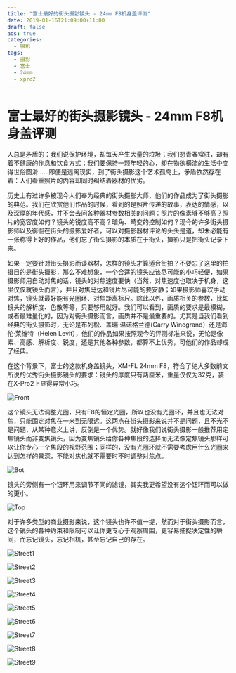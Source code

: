 ```yaml
---
title: "富士最好的街头摄影镜头 - 24mm F8机身盖评测"
date: 2019-01-16T21:09:00+11:00
draft: false
ads: true
categories:
  - 摄影
tags:
  - 摄影
  - 富士
  - 24mm
  - xpro2
---
```


# 富士最好的街头摄影镜头 - 24mm F8机身盖评测

人总是矛盾的：我们说保护环境，却每天产生大量的垃圾；我们想青春常驻，却有着不健康的作息和饮食方式；我们要保持一颗年轻的心，却在物欲横流的生活中变得世俗圆滑……即便是逃离现实，到了街头摄影这个艺术孤岛上，矛盾依然存在着：人们看重照片的内容却同时纠结着器材的优劣。

历史上有过许多被现今人们奉为经典的街头摄影大师，他们的作品成为了街头摄影的典范。我们在欣赏他们作品的时候，看到的是照片传递的故事，表达的情感，以及深厚的年代感，并不会去问各种器材参数相关的问题：照片的像素够不够高？照片的宽容度如何？镜头的锐度高不高？暗角、畸变的控制如何？现今的许多街头摄影师以及徘徊在街头的摄影爱好者，可以对摄影器材评论的头头是道，却未必能有一张称得上好的作品，他们忘了街头摄影的本质在于街头，摄影只是把街头记录下来。

如果一定要针对街头摄影而谈器材，怎样的镜头才算适合街拍？不要忘了这里的拍摄目的是街头摄影，那么不难想象，一个合适的镜头应该尽可能的小巧轻便，如果摄影师用自动对焦的话，镜头的对焦速度要快（当然，对焦速度也取决于机身，这里仅仅就镜头而言），并且对焦马达和镜片尽可能的要安静；如果摄影师喜欢手动对焦，镜头就最好能有光圈环、对焦距离标尺。除此以外，画质相关的参数，比如镜头的解析度、色散等等，只要够用就好。我们可以看到，画质的要求是最模糊，或者最难量化的，因为对街头摄影而言，画质并不是最重要的。尤其是当我们看到经典的街头摄影时，无论是布列松、盖瑞·温诺格兰德(Garry Winogrand）还是海伦·莱维特（Helen Levit），他们的作品如果按照现今的评测标准来说，无论是像素、高感、解析度、锐度，还是其他各种参数，都算不上优秀，可他们的作品却成了经典。

在这个背景下，富士的这款机身盖镜头，XM-FL 24mm F8，符合了绝大多数前文所说的优秀街头摄影镜头的要求：镜头的厚度只有两厘米，重量仅仅为32克，装在X-Pro2上显得异常小巧。

![Front][lens-front]

这个镜头无法调整光圈，只有F8的恒定光圈，所以也没有光圈环，并且也无法对焦，只能固定对焦在一米到无限远。这两点在街头摄影来说并不是问题，且不光不是问题，从某种意义上讲，反倒是一个优势。就好像我们说街头摄影一般推荐用定焦镜头而非变焦镜头，因为变焦镜头给你各种焦段的选择而无法像定焦镜头那样可以让你专心一个焦段的视野范围；同样的，没有光圈环就不需要考虑用什么光圈来达到怎样的景深，不能对焦也就不需要时不时调整对焦点。

![Bot][lens-bot]

镜头的旁侧有一个钮环用来调节不同的滤镜，其实我更希望没有这个钮环而可以做的更小。

![Top][lens-top]

对于许多类型的商业摄影来说，这个镜头也许不值一提，然而对于街头摄影而言，这个镜头的各种约束和限制可以让你更专心于观察周围，更容易捕捉决定性的瞬间，而忘记镜头，忘记相机，甚至忘记自己的存在。

![Street1][street-1]

![Street2][street-2]

![Street3][street-3]

![Street4][street-4]

![Street5][street-5]

![Street6][street-6]

![Street7][street-7]

![Street8][street-8]

![Street9][street-9]

[lens-front]: /photos/2019/24mmF8/front.jpg "Front"
[lens-top]: /photos/2019/24mmF8/bot.jpg "Bot"
[lens-bot]: /photos/2019/24mmF8/top.jpg "Top"
[street-1]: /photos/2019/24mmF8/street1.jpg "Street 1"
[street-2]: /photos/2019/24mmF8/street2.jpg "Street 2"
[street-3]: /photos/2019/24mmF8/street3.jpg "Street 3"
[street-4]: /photos/2019/24mmF8/street4.jpg "Street 4"
[street-5]: /photos/2019/24mmF8/street5.jpg "Street 5"
[street-6]: /photos/2019/24mmF8/street6.jpg "Street 6"
[street-7]: /photos/2019/24mmF8/street7.jpg "Street 7"
[street-8]: /photos/2019/24mmF8/street8.jpg "Street 8"
[street-9]: /photos/2019/24mmF8/street9.jpg "Street 9"